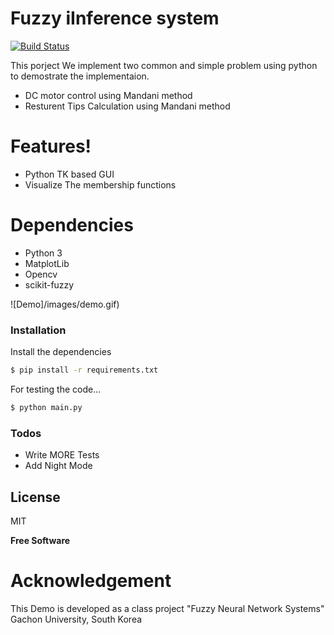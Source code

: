# Fuzzy iInference system


[![Build Status](https://travis-ci.org/joemccann/dillinger.svg?branch=master)](https://travis-ci.org/joemccann/dillinger)

This porject We implement two common and simple problem  using python to demostrate the implementaion.

  - DC motor control using Mandani method
  - Resturent Tips Calculation using Mandani method


# Features!

  - Python TK based GUI
  - Visualize The membership functions 

# Dependencies 

  - Python 3
  - MatplotLib
  - Opencv
  - scikit-fuzzy

![Demo]/images/demo.gif)
### Installation
Install the dependencies 

```sh
$ pip install -r requirements.txt
```

For testing the code...

```sh
$ python main.py
```




### Todos

 - Write MORE Tests
 - Add Night Mode

License
----

MIT


**Free Software**
# Acknowledgement
This Demo is developed as a class project "Fuzzy Neural Network Systems" Gachon University, South Korea

